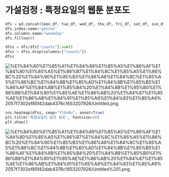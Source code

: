 # 가설검정 : 특정요일의 웹툰 분포도

```python
dfs = pd.concat([mon_df, tue_df, wed_df, thu_df, fri_df, sat_df, sun_df, full_df], axis=1)
dfs.index.name="genres"
dfs.columns.name="weekday"
dfs.fillna(0)

dfss = dfs/dfs["counts"].sum()
dfss = dfss.drop(columns=["counts"])
dfss
```

![%E1%84%80%E1%85%A1%E1%84%89%E1%85%A5%E1%86%AF%E1%84%80%E1%85%A5%E1%86%B7%E1%84%8C%E1%85%A5%E1%86%BC%20%E1%84%90%E1%85%B3%E1%86%A8%E1%84%8C%E1%85%A5%E1%86%BC%E1%84%8B%E1%85%AD%E1%84%8B%E1%85%B5%E1%86%AF%E1%84%8B%E1%85%B4%20%E1%84%8B%E1%85%B0%E1%86%B8%E1%84%90%E1%85%AE%E1%86%AB%20%E1%84%87%E1%85%AE%E1%86%AB%E1%84%91%E1%85%A9%E1%84%83%E1%85%A9%2057f7302ef85f42dab4376c1653207926/Untitled.png](%E1%84%80%E1%85%A1%E1%84%89%E1%85%A5%E1%86%AF%E1%84%80%E1%85%A5%E1%86%B7%E1%84%8C%E1%85%A5%E1%86%BC%20%E1%84%90%E1%85%B3%E1%86%A8%E1%84%8C%E1%85%A5%E1%86%BC%E1%84%8B%E1%85%AD%E1%84%8B%E1%85%B5%E1%86%AF%E1%84%8B%E1%85%B4%20%E1%84%8B%E1%85%B0%E1%86%B8%E1%84%90%E1%85%AE%E1%86%AB%20%E1%84%87%E1%85%AE%E1%86%AB%E1%84%91%E1%85%A9%E1%84%83%E1%85%A9%2057f7302ef85f42dab4376c1653207926/Untitled.png)

```python
sns.heatmap(dfss, cmap="YlGnBu", annot=True)
plt.title('특정요일의 장르 분포', fontsize=20)
plt.show()
```

![%E1%84%80%E1%85%A1%E1%84%89%E1%85%A5%E1%86%AF%E1%84%80%E1%85%A5%E1%86%B7%E1%84%8C%E1%85%A5%E1%86%BC%20%E1%84%90%E1%85%B3%E1%86%A8%E1%84%8C%E1%85%A5%E1%86%BC%E1%84%8B%E1%85%AD%E1%84%8B%E1%85%B5%E1%86%AF%E1%84%8B%E1%85%B4%20%E1%84%8B%E1%85%B0%E1%86%B8%E1%84%90%E1%85%AE%E1%86%AB%20%E1%84%87%E1%85%AE%E1%86%AB%E1%84%91%E1%85%A9%E1%84%83%E1%85%A9%2057f7302ef85f42dab4376c1653207926/Untitled%201.png](%E1%84%80%E1%85%A1%E1%84%89%E1%85%A5%E1%86%AF%E1%84%80%E1%85%A5%E1%86%B7%E1%84%8C%E1%85%A5%E1%86%BC%20%E1%84%90%E1%85%B3%E1%86%A8%E1%84%8C%E1%85%A5%E1%86%BC%E1%84%8B%E1%85%AD%E1%84%8B%E1%85%B5%E1%86%AF%E1%84%8B%E1%85%B4%20%E1%84%8B%E1%85%B0%E1%86%B8%E1%84%90%E1%85%AE%E1%86%AB%20%E1%84%87%E1%85%AE%E1%86%AB%E1%84%91%E1%85%A9%E1%84%83%E1%85%A9%2057f7302ef85f42dab4376c1653207926/Untitled%201.png)